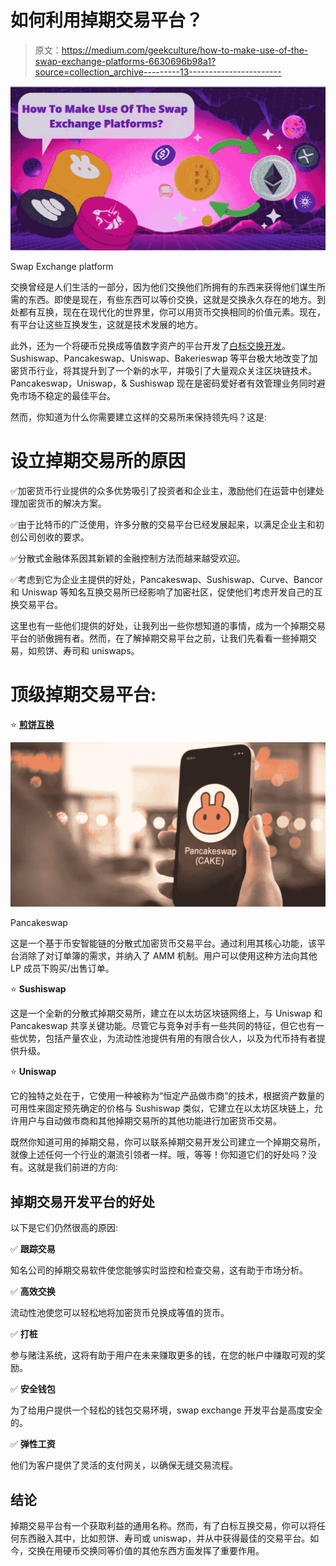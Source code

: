 # 如何利用掉期交易平台？

> 原文：<https://medium.com/geekculture/how-to-make-use-of-the-swap-exchange-platforms-6630696b98a1?source=collection_archive---------13----------------------->

![](img/6cfb1e5edb0a87615cc9b523047c30ae.png)

Swap Exchange platform

交换曾经是人们生活的一部分，因为他们交换他们所拥有的东西来获得他们谋生所需的东西。即使是现在，有些东西可以等价交换，这就是交换永久存在的地方。到处都有互换，现在在现代化的世界里，你可以用货币交换相同的价值元素。现在，有平台让这些互换发生，这就是技术发展的地方。

此外，还为一个将硬币兑换成等值数字资产的平台开发了[白标交换开发](https://bit.ly/3QORm5D)。Sushiswap、Pancakeswap、Uniswap、Bakerieswap 等平台极大地改变了加密货币行业，将其提升到了一个新的水平，并吸引了大量观众关注区块链技术。Pancakeswap，Uniswap，& Sushiswap 现在是密码爱好者有效管理业务同时避免市场不稳定的最佳平台。

然而，你知道为什么你需要建立这样的交易所来保持领先吗？这是:

# **设立掉期交易所的原因**

✅加密货币行业提供的众多优势吸引了投资者和企业主，激励他们在运营中创建处理加密货币的解决方案。

✅由于比特币的广泛使用，许多分散的交易平台已经发展起来，以满足企业主和初创公司创收的要求。

✅分散式金融体系因其新颖的金融控制方法而越来越受欢迎。

✅考虑到它为企业主提供的好处，Pancakeswap、Sushiswap、Curve、Bancor 和 Uniswap 等知名互换交易所已经影响了加密社区，促使他们考虑开发自己的互换交易平台。

这里也有一些他们提供的好处，让我列出一些你想知道的事情，成为一个掉期交易平台的骄傲拥有者。然而，在了解掉期交易平台之前，让我们先看看一些掉期交易，如煎饼、寿司和 uniswaps。

# **顶级掉期交易平台:**

⭐ [**煎饼互换**](https://bit.ly/3CvDRUk)

![](img/f061308d5eb96db1de08b21a4c0784f1.png)

Pancakeswap

这是一个基于币安智能链的分散式加密货币交易平台。通过利用其核心功能，该平台消除了对订单簿的需求，并纳入了 AMM 机制。用户可以使用这种方法向其他 LP 成员下购买/出售订单。

⭐ **Sushiswap**

这是一个全新的分散式掉期交易所，建立在以太坊区块链网络上，与 Uniswap 和 Pancakeswap 共享关键功能。尽管它与竞争对手有一些共同的特征，但它也有一些优势，包括产量农业，为流动性池提供有用的有限合伙人，以及为代币持有者提供升级。

⭐ **Uniswap**

它的独特之处在于，它使用一种被称为“恒定产品做市商”的技术，根据资产数量的可用性来固定预先确定的价格与 Sushiswap 类似，它建立在以太坊区块链上，允许用户与自动做市商和其他掉期交易所的其他功能进行加密货币交易。

既然你知道可用的掉期交易，你可以联系掉期交易开发公司建立一个掉期交易所，就像上述任何一个行业的潮流引领者一样。哦，等等！你知道它们的好处吗？没有。这就是我们前进的方向:

## **掉期交易开发平台的好处**

以下是它们仍然很高的原因:

✅ **跟踪交易**

知名公司的掉期交易软件使您能够实时监控和检查交易，这有助于市场分析。

✅ **高效交换**

流动性池使您可以轻松地将加密货币兑换成等值的货币。

✅ **打桩**

参与赌注系统，这将有助于用户在未来赚取更多的钱，在您的帐户中赚取可观的奖励。

✅ **安全钱包**

为了给用户提供一个轻松的钱包交易环境，swap exchange 开发平台是高度安全的。

✅ **弹性工资**

他们为客户提供了灵活的支付网关，以确保无缝交易流程。

## **结论**

掉期交易平台有一个获取利益的通用名称。然而，有了白标互换交易，你可以将任何东西融入其中，比如煎饼、寿司或 uniswap，并从中获得最佳的交易平台。如今，交换在用硬币交换同等价值的其他东西方面发挥了重要作用。